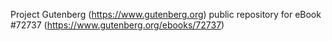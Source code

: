 Project Gutenberg (https://www.gutenberg.org) public repository
for eBook #72737 (https://www.gutenberg.org/ebooks/72737)

